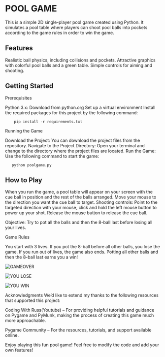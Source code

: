 # POOL GAME

This is a simple 2D single-player pool game created using Python. It simulates a pool table where players can shoot pool balls into pockets according to the game rules in order to win the game.

## Features

Realistic ball physics, including collisions and pockets.
Attractive graphics with colorful pool balls and a green table.
Simple controls for aiming and shooting.

## Getting Started

Prerequisites

Python 3.x: Download from python.org
Set up a virtual environment 
Install the required packages for this project by the following command:  

        pip install -r requirements.txt
    
Running the Game

Download the Project: You can download the project files from the repository.
Navigate to the Project Directory: Open your terminal and change to the directory where the project files are located.
Run the Game: Use the following command to start the game:
    
       python poolgame.py

## How to Play

When you run the game, a pool table will appear on your screen with the cue ball in position and the rest of the balls 
arranged.
Move your mouse to the direction you want the cue ball to target.
Shooting controls:
    Point to the targeted direction with your mouse, click and hold the left mouse button to power up your shot.
    Release the mouse button to release the cue ball.
        
Objective: Try to pot all the balls and then the 8-ball last before losing all your lives. 


Game Rules

You start with 3 lives.
If you pot the 8-ball before all other balls, you lose the game.
If you run out of lives, the game also ends.
Potting all other balls and then the 8-ball last earns you a win!
    
![GAMEOVER](https://github.com/user-attachments/assets/86abe200-4fcb-4063-8f64-8351ea59ffa5)

![YOU LOSE](https://github.com/user-attachments/assets/136d5574-7d92-4d68-b961-90d7291e2c2b)

![YOU WIN](https://github.com/user-attachments/assets/150ac50a-44e3-452d-ab29-0aaf8846dd9c)


Acknowledgments
We’d like to extend my thanks to the following resources that  supported this project:

Coding With Russ(Youtube) – For providing helpful tutorials and guidance on Pygame and PyMunk, making the process of 
     creating this game much more approachable.   

Pygame Community – For the resources, tutorials, and support available online.
     

Enjoy playing this fun pool game! Feel free to modify the code and add your own features!
